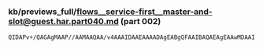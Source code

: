 ### kb/previews_full/flows__service-first__master-and-slot@guest.har.part040.md (part 002)

```md
QIDAPv+/QAGAgMAAP//AAMAAQAA/v4AAAIDAAEAAAADAgEABgQFAAIBAQAEAgEAAwMDAAI
```

```
